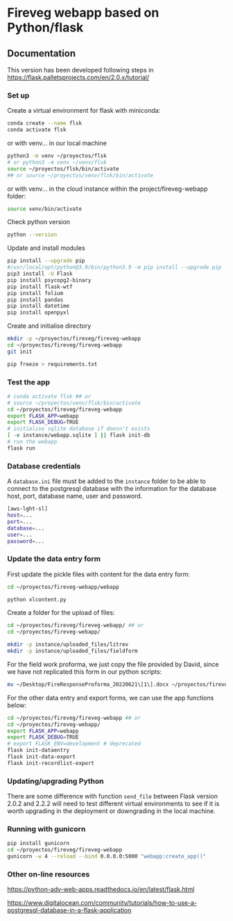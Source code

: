 # Fireveg webapp based on Python/flask

## Documentation

This version has been developed following steps in
https://flask.palletsprojects.com/en/2.0.x/tutorial/

### Set up

Create a virtual environment for flask with miniconda:

```sh
conda create --name flsk
conda activate flsk
```

or with venv... in our local machine

```sh
python3 -m venv ~/proyectos/flsk
# or python3 -m venv ~/venv/flsk
source ~/proyectos/flsk/bin/activate
## or source ~/proyectos/venv/flsk/bin/activate

```

or with venv... in the cloud instance within the project/fireveg-webapp folder:

```sh
source venv/bin/activate
```

Check python version
```sh
python --version
```

Update and install modules
```sh
pip install --upgrade pip
#/usr/local/opt/python@3.9/bin/python3.9 -m pip install --upgrade pip
pip3 install -U Flask
pip install psycopg2-binary
pip install flask-wtf
pip install folium
pip install pandas
pip install datetime
pip install openpyxl

```

Create and initialise directory
```sh
mkdir -p ~/proyectos/fireveg/fireveg-webapp
cd ~/proyectos/fireveg/fireveg-webapp
git init
```

```sh
pip freeze > requirements.txt
```

### Test the app

```sh
# conda activate flsk ## or
# source ~/proyectos/venv/flsk/bin/activate
cd ~/proyectos/fireveg/fireveg-webapp
export FLASK_APP=webapp
export FLASK_DEBUG=TRUE
# initialise sqlite database if doesn't exists
[ -e instance/webapp.sqlite ] || flask init-db
# run the webapp
flask run
```

### Database credentials

A `database.ini` file must be added to the `instance` folder to be able to connect to the postgresql database with the information for the database host, port, database name, user and password.

```sh
[aws-lght-sl]
host=...
port=...
database=...
user=...
password=...
```


### Update the data entry form

First update the pickle files with content for the data entry form:
```sh
cd ~/proyectos/fireveg-webapp/webapp

python xlcontent.py
```

Create a folder for the upload of files:
```sh
cd ~/proyectos/fireveg/fireveg-webapp/ ## or
cd ~/proyectos/fireveg-webapp/

mkdir -p instance/uploaded_files/litrev
mkdir -p instance/uploaded_files/fieldform
```

For the field work proforma, we just copy the file provided by David, since we have not replicated this form in our python scripts:

```sh
mv ~/Desktop/FireResponseProforma_20220621\[1\].docx ~/proyectos/fireveg/fireveg-webapp/instance/field-work-proforma.xlsx

```

For the other data entry and export forms, we can use the app functions below:

```sh
cd ~/proyectos/fireveg/fireveg-webapp ## or
cd ~/proyectos/fireveg-webapp/
export FLASK_APP=webapp
export FLASK_DEBUG=TRUE
# export FLASK_ENV=development # deprecated
flask init-dataentry
flask init-data-export
flask init-recordlist-export
```

### Updating/upgrading Python

There are some difference with function `send_file` between Flask version 2.0.2 and 2.2.2 will need to test different virtual environments to see if it is worth upgrading in the deployment or downgrading in the local machine.



### Running with gunicorn

```sh
pip install gunicorn
cd ~/proyectos/fireveg/fireveg-webapp
gunicorn -w 4 --reload --bind 0.0.0.0:5000 "webapp:create_app()"
```

### Other on-line resources

https://python-adv-web-apps.readthedocs.io/en/latest/flask.html

https://www.digitalocean.com/community/tutorials/how-to-use-a-postgresql-database-in-a-flask-application
